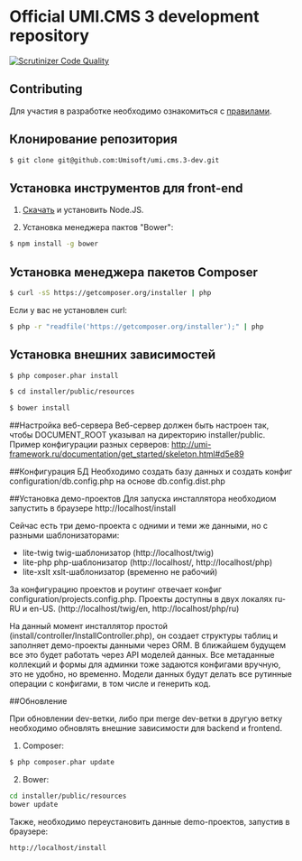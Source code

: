 Official UMI.CMS 3 development repository
=============

[![Scrutinizer Code Quality](https://scrutinizer-ci.com/g/Umisoft/umi.cms.3-dev/badges/quality-score.png?b=dev&s=f8e7d72d796fb24475b431ffd024d92e60f7a16a)](https://scrutinizer-ci.com/g/Umisoft/umi.cms.3-dev/?branch=dev)

## Contributing
Для участия в разработке необходимо ознакомиться с [правилами](CONTRIBUTING.md). 

## Клонирование репозитория
```sh
$ git clone git@github.com:Umisoft/umi.cms.3-dev.git
```
## Установка инструментов для front-end

1) <a href="http://nodejs.org/download/">Скачать</a> и установить Node.JS.

2) Установка менеджера пактов "Bower":

```sh
$ npm install -g bower
```

## Установка менеджера пакетов Composer
```sh
$ curl -sS https://getcomposer.org/installer | php
```

Если у вас не установлен curl:

```sh
$ php -r "readfile('https://getcomposer.org/installer');" | php
```

## Установка внешних зависимостей

```sh
$ php composer.phar install
```

```sh
$ cd installer/public/resources
```

```sh
$ bower install
```

##Настройка веб-сервера
Веб-сервер должен быть настроен так, чтобы DOCUMENT_ROOT указывал на директорию installer/public.
Пример конфигурации разных серверов: http://umi-framework.ru/documentation/get_started/skeleton.html#d5e89

##Конфигурация БД
Необходимо создать базу данных и создать конфиг configuration/db.config.php на основе db.config.dist.php

##Установка демо-проектов
Для запуска инсталлятора необходиом запустить в браузере http://localhost/install

Сейчас есть три демо-проекта с одними и теми же данными, но с разными шаблонизаторами:
- lite-twig twig-шаблонизатор (http://localhost/twig)
- lite-php php-шаблонизатор (http://localhost/, http://localhost/php)
- lite-xslt xslt-шаблонизатор (временно не рабочий)

За конфигурацию проектов и роутинг отвечает конфиг configuration/projects.config.php.
Проекты доступны в двух локалях ru-RU и en-US. (http://localhost/twig/en, http://localhost/php/ru)

На данный момент инсталлятор простой (install/controller/InstallController.php), он создает структуры таблиц
и заполняет демо-проекты данными через ORM. В ближайшем будущем все это будет работать через API моделей данных.
Все метаданные коллекций и формы для админки тоже задаются конфигами вручную, это не удобно, но временно. Модели данных будут делать все рутинные операции с конфигами, в том числе и генерить код.

##Обновление

При обновлении dev-ветки, либо при merge dev-ветки в другую ветку необходимо обновлять внешние зависимости для backend и frontend.

1) Composer:
```sh
$ php composer.phar update
```
2) Bower:
```sh
cd installer/public/resources
bower update
```

Также, необходимо переустановить данные demo-проектов, запустив в браузере:
```
http://localhost/install
```
